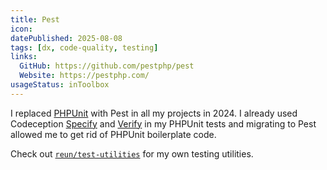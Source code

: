 ```yaml
---
title: Pest
icon:
datePublished: 2025-08-08
tags: [dx, code-quality, testing]
links:
  GitHub: https://github.com/pestphp/pest
  Website: https://pestphp.com/
usageStatus: inToolbox
---
```


I replaced [PHPUnit](https://phpunit.de/index.html) with Pest in all my projects
in 2024. I already used Codeception
[Specify](https://github.com/Codeception/Specify) and
[Verify](https://github.com/Codeception/Verify) in my PHPUnit tests and
migrating to Pest allowed me to get rid of PHPUnit boilerplate code.

Check out
[`reun/test-utilities`](https://github.com/ReunMedia/php-test-utilities) for my
own testing utilities.
